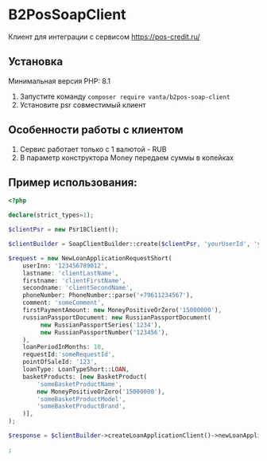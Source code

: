 # B2PosSoapClient

Клиент для интеграции с сервисом https://pos-credit.ru/

## Установка

Минимальная версия PHP: 8.1

1. Запустите команду ```composer require vanta/b2pos-soap-client```
2. Установите psr совместимый клиент

## Особенности работы с клиентом

1. Сервис работает только с 1 валютой - RUB
2. В параметр конструктора Money передаем суммы в копейках

## Пример использования:

```php
<?php

declare(strict_types=1);

$clientPsr = new Psr18Client();

$clientBuilder = SoapClientBuilder::create($clientPsr, 'yourUserId', 'yourUserToken');

$request = new NewLoanApplicationRequestShort(
    userInn: '123456789012',
    lastname: 'clientLastName',
    firstname: 'clientFirstName',
    secondname: 'clientSecondName',
    phoneNumber: PhoneNumber::parse('+79611234567'),
    comment: 'someComment',
    firstPaymentAmount: new MoneyPositiveOrZero('15000000'),
    russianPassportDocument: new RussianPassportDocument(
         new RussianPassportSeries('1234'),
         new RussianPassportNumber('123456'),
    ),
    loanPeriodInMonths: 10,
    requestId:'someRequestId',
    pointOfSaleId: '123',
    loanType: LoanTypeShort::LOAN,
    basketProducts: [new BasketProduct(
        'someBasketProductName',
        new MoneyPositiveOrZero('15000000'),
        'someBasketProductModel',
        'someBasketProductBrand',
    )],
);

$response = $clientBuilder->createLoanApplicationClient()->newLoanApplicationShort($request);

;
```
